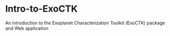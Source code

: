 # Intro-to-ExoCTK
An introduction to the Exoplanet Characterization Toolkit (ExoCTK) package and Web application
